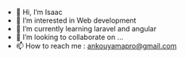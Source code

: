 - 👋 Hi, I’m Isaac
- 👀 I’m interested in Web development
- 🌱 I’m currently learning laravel and angular
- 💞️ I’m looking to collaborate on ...
- 📫 How to reach me : ankouyamapro@gmail.com

<!---
AnK-YaM/AnK-YaM is a ✨ special ✨ repository because its `README.md` (this file) appears on your GitHub profile.
You can click the Preview link to take a look at your changes.
--->
